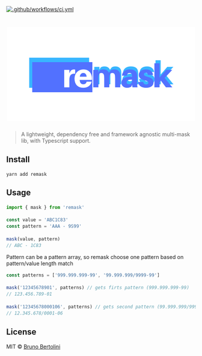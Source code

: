 [![.github/workflows/ci.yml](https://github.com/brunobertolini/remask/actions/workflows/ci.yml/badge.svg?branch=develop)](https://github.com/brunobertolini/remask/actions/workflows/ci.yml)

<h1 align="center">
  <img src="logo.png" alt="reMask" />
</h1>

> A lightweight, dependency free and framework agnostic multi-mask lib, with Typescript support.

## Install

```
yarn add remask
```

## Usage

```js
import { mask } from 'remask'

const value = 'ABC1C83'
const pattern = 'AAA - 9S99'

mask(value, pattern)
// ABC - 1C83
```

Pattern can be a pattern array, so remask choose one pattern based on pattern/value length match

```js
const patterns = ['999.999.999-99', '99.999.999/9999-99']

mask('12345678901', patterns) // gets firts pattern (999.999.999-99)
// 123.456.789-01

mask('12345678000106', patterns) // gets second pattern (99.999.999/9999-99)
// 12.345.678/0001-06
```

## License

MIT © [Bruno Bertolini](http://brunobertolini.com)
